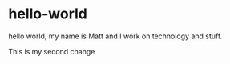# hello-world
hello world, my name is Matt and I work on technology and stuff. 


This is my second change
